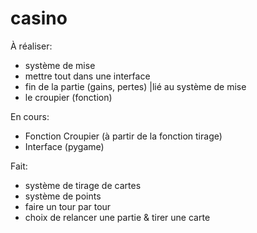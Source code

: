 # casino

À réaliser:
- système de mise
- mettre tout dans une interface
- fin de la partie (gains, pertes) |lié au système de mise
- le croupier (fonction)

En cours:
- Fonction Croupier (à partir de la fonction tirage)
- Interface (pygame)

Fait:
- système de tirage de cartes
- système de points
- faire un tour par tour
- choix de relancer une partie & tirer une carte
